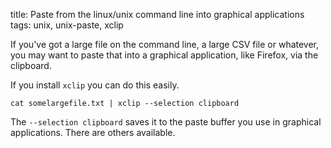 title: Paste from the linux/unix command line into graphical applications
tags: unix, unix-paste, xclip

If you've got a large file on the command line, a large CSV file or whatever, you may want to paste that into a graphical application, like Firefox, via the clipboard.

If you install ``xclip`` you can do this easily.

    cat somelargefile.txt | xclip --selection clipboard

The ``--selection clipboard`` saves it to the paste buffer you use in graphical applications. There are others available.

